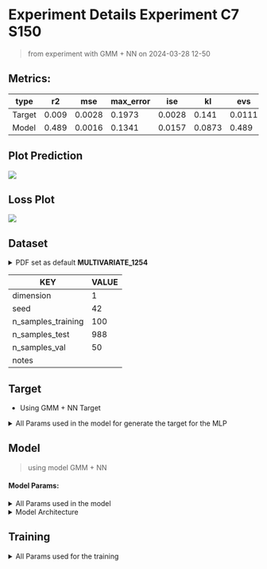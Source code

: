 # Experiment Details Experiment  C7 S150
> from experiment with GMM + NN
> on 2024-03-28 12-50
## Metrics:
                                                                  
| type   | r2    | mse    | max_error | ise    | kl     | evs    |
|--------|-------|--------|-----------|--------|--------|--------|
| Target | 0.009 | 0.0028 | 0.1973    | 0.0028 | 0.141  | 0.0111 |
| Model  | 0.489 | 0.0016 | 0.1341    | 0.0157 | 0.0873 | 0.489  |
                                                                  
## Plot Prediction

<img src="C:\Users\mecon\Documents\GitHub\Gaussian-Mixture-Neural-Network\script\utils\..\..\result\GMM + NN\28bb6b Experiment  C7 
S150\pdf_28bb6b.png">

## Loss Plot

<img src="C:\Users\mecon\Documents\GitHub\Gaussian-Mixture-Neural-Network\script\utils\..\..\result\GMM + NN\28bb6b Experiment  C7 
S150\loss_28bb6b.png">

## Dataset

<details><summary>PDF set as default <b>MULTIVARIATE_1254</b></summary>

#### Dimension 1
                                      
| type        | rate | weight |      |
|-------------|------|--------|------|
| exponential | 1    | 0.2    |      |
| logistic    | 4    | 0.8    | 0.25 |
| logistic    | 5.5  | 0.7    | 0.3  |
| exponential | -1   | 0.25   | -10  |
                                      
</details>
                              
| KEY                | VALUE |
|--------------------|-------|
| dimension          | 1     |
| seed               | 42    |
| n_samples_training | 100   |
| n_samples_test     | 988   |
| n_samples_val      | 50    |
| notes              |       |
                              
## Target
- Using GMM + NN Target
<details><summary>All Params used in the model for generate the target for the MLP </summary>

                         
| KEY          | VALUE  |
|--------------|--------|
| n_components | 7      |
| n_init       | 30     |
| max_iter     | 100    |
| init_params  | kmeans |
| random_state | 42     |
                         
</details>

## Model
> using model GMM + NN
#### Model Params:
<details><summary>All Params used in the model </summary>

                                                  
| KEY             | VALUE                        |
|-----------------|------------------------------|
| dropout         | 0.0                          |
| hidden_layer    | [(64, ReLU()), (26, Tanh())] |
| last_activation | lambda                       |
                                                  
</details>

<details><summary>Model Architecture </summary>

LitModularNN(
  (neural_netowrk_modular): NeuralNetworkModular(
    (dropout): Dropout(p=0.0, inplace=False)
    (output_layer): Linear(in_features=26, out_features=1, bias=True)
    (last_activation): AdaptiveSigmoid(
      (sigmoid): Sigmoid()
    )
    (layers): ModuleList(
      (0): Linear(in_features=1, out_features=64, bias=True)
      (1): Linear(in_features=64, out_features=26, bias=True)
      (2): AdaptiveSigmoid(
        (sigmoid): Sigmoid()
      )
    )
    (activation): ModuleList(
      (0): ReLU()
      (1): Tanh()
    )
  )
)
</details>

## Training
<details><summary>All Params used for the training </summary>

                              
| KEY           | VALUE      |
|---------------|------------|
| epochs        | 700        |
| batch_size    | 2          |
| loss_type     | huber_loss |
| optimizer     | Adam       |
| learning_rate | 0.0023067  |
                              
</details>

